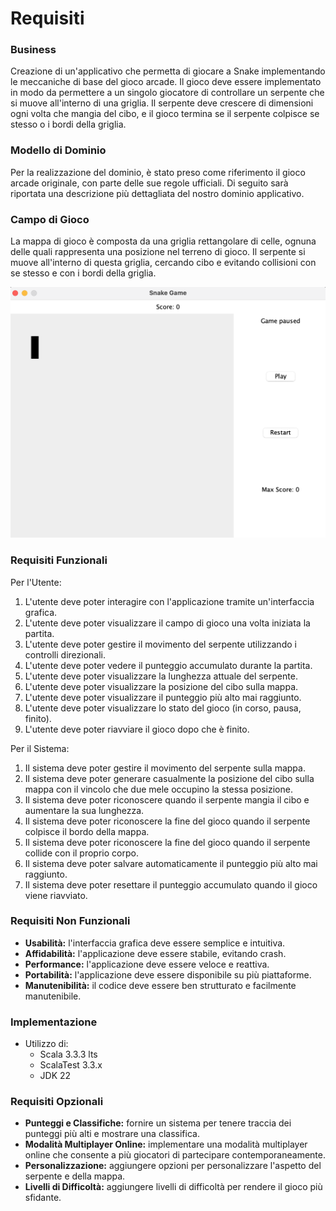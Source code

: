 # Requisiti

### Business

Creazione di un'applicativo che permetta di giocare a Snake implementando le meccaniche di base del gioco arcade. Il gioco deve essere implementato in modo da permettere a un singolo giocatore di controllare un serpente che si muove all'interno di una griglia. Il serpente deve crescere di dimensioni ogni volta che mangia del cibo, e il gioco termina se il serpente colpisce se stesso o i bordi della griglia.

### Modello di Dominio

Per la realizzazione del dominio, è stato preso come riferimento il gioco arcade originale, con parte delle sue regole ufficiali. Di seguito sarà riportata una descrizione più dettagliata del nostro dominio applicativo.

### Campo di Gioco

La mappa di gioco è composta da una griglia rettangolare di celle, ognuna delle quali rappresenta una posizione nel terreno di gioco. Il serpente si muove all'interno di questa griglia, cercando cibo e evitando collisioni con se stesso e con i bordi della griglia.

![Campo di Gioco](img/campodagioco.png)

### Requisiti Funzionali

Per l'Utente:
1. L'utente deve poter interagire con l'applicazione tramite un'interfaccia grafica.
2. L'utente deve poter visualizzare il campo di gioco una volta iniziata la partita.
3. L'utente deve poter gestire il movimento del serpente utilizzando i controlli direzionali.
4. L'utente deve poter vedere il punteggio accumulato durante la partita.
5. L'utente deve poter visualizzare la lunghezza attuale del serpente.
6. L'utente deve poter visualizzare la posizione del cibo sulla mappa.
7. L'utente deve poter visualizzare il punteggio più alto mai raggiunto.
8. L'utente deve poter visualizzare lo stato del gioco (in corso, pausa, finito).
9. L'utente deve poter riavviare il gioco dopo che è finito.

Per il Sistema:
1. Il sistema deve poter gestire il movimento del serpente sulla mappa.
2. Il sistema deve poter generare casualmente la posizione del cibo sulla mappa con il vincolo che due mele occupino la stessa posizione.
3. Il sistema deve poter riconoscere quando il serpente mangia il cibo e aumentare la sua lunghezza.
4. Il sistema deve poter riconoscere la fine del gioco quando il serpente colpisce il bordo della mappa.
5. Il sistema deve poter riconoscere la fine del gioco quando il serpente collide con il proprio corpo.
6. Il sistema deve poter salvare automaticamente il punteggio più alto mai raggiunto.
7. Il sistema deve poter resettare il punteggio accumulato quando il gioco viene riavviato.

### Requisiti Non Funzionali
- **Usabilità:** l'interfaccia grafica deve essere semplice e intuitiva.
- **Affidabilità:** l'applicazione deve essere stabile, evitando crash.
- **Performance:** l'applicazione deve essere veloce e reattiva.
- **Portabilità:** l'applicazione deve essere disponibile su più piattaforme.
- **Manutenibilità:** il codice deve essere ben strutturato e facilmente manutenibile.

### Implementazione
- Utilizzo di:
    - Scala 3.3.3 lts 
    - ScalaTest 3.3.x
    - JDK 22

### Requisiti Opzionali
- **Punteggi e Classifiche:** fornire un sistema per tenere traccia dei punteggi più alti e mostrare una classifica.
- **Modalità Multiplayer Online:** implementare una modalità multiplayer online che consente a più giocatori di partecipare contemporaneamente.
- **Personalizzazione:** aggiungere opzioni per personalizzare l'aspetto del serpente e della mappa.
- **Livelli di Difficoltà:** aggiungere livelli di difficoltà per rendere il gioco più sfidante.
